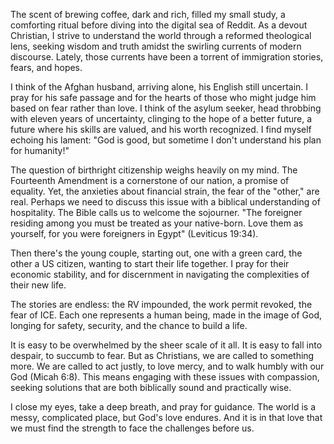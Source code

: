 The scent of brewing coffee, dark and rich, filled my small study, a comforting ritual before diving into the digital sea of Reddit. As a devout Christian, I strive to understand the world through a reformed theological lens, seeking wisdom and truth amidst the swirling currents of modern discourse. Lately, those currents have been a torrent of immigration stories, fears, and hopes.

I think of the Afghan husband, arriving alone, his English still uncertain. I pray for his safe passage and for the hearts of those who might judge him based on fear rather than love. I think of the asylum seeker, head throbbing with eleven years of uncertainty, clinging to the hope of a better future, a future where his skills are valued, and his worth recognized. I find myself echoing his lament: "God is good, but sometime I don't understand his plan for humanity!"

The question of birthright citizenship weighs heavily on my mind. The Fourteenth Amendment is a cornerstone of our nation, a promise of equality. Yet, the anxieties about financial strain, the fear of the "other," are real. Perhaps we need to discuss this issue with a biblical understanding of hospitality. The Bible calls us to welcome the sojourner. "The foreigner residing among you must be treated as your native-born. Love them as yourself, for you were foreigners in Egypt" (Leviticus 19:34).

Then there's the young couple, starting out, one with a green card, the other a US citizen, wanting to start their life together. I pray for their economic stability, and for discernment in navigating the complexities of their new life.

The stories are endless: the RV impounded, the work permit revoked, the fear of ICE. Each one represents a human being, made in the image of God, longing for safety, security, and the chance to build a life.

It is easy to be overwhelmed by the sheer scale of it all. It is easy to fall into despair, to succumb to fear. But as Christians, we are called to something more. We are called to act justly, to love mercy, and to walk humbly with our God (Micah 6:8). This means engaging with these issues with compassion, seeking solutions that are both biblically sound and practically wise.

I close my eyes, take a deep breath, and pray for guidance. The world is a messy, complicated place, but God's love endures. And it is in that love that we must find the strength to face the challenges before us.